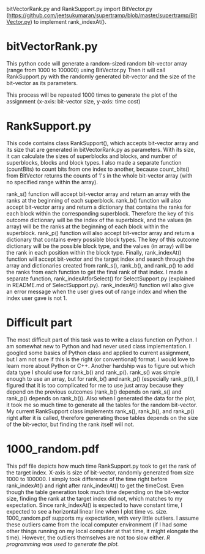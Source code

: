 bitVectorRank.py and RankSupport.py import BitVector.py (https://github.com/jeetsukumaran/supertramp/blob/master/supertramp/BitVector.py) to implement rank_indexAt().

# bitVectorRank.py

This python code will generate a random-sized random bit-vector array (range from 1000 to 100000) using BitVector.py
Then it will call RankSupport.py with the randomly generated bit-vector and the size of the bit-vector as its parameters.

This process will be repeated 1000 times to generate the plot of the assignment (x-axis: bit-vector size, y-axis: time cost)

# RankSupport.py

This code contains class RankSupport(), which accepts bit-vector array and its size that are generated in bitVectorRank.py as parameters.
With its size, it can calculate the sizes of superblocks and blocks, and number of superblocks, blocks and block types. 
I also made a separate function (countBits) to count bits from one index to another, because count_bits() from BitVector returns the counts of 1's in the whole bit-vector array (with no specified range within the array).

rank_s() function will accept bit-vector array and return an array with the ranks at the beginning of each superblock.
rank_b() function will also accept bit-vector array and return a dictionary that contains the ranks for each block within the corresponding superblock. Therefore the key of this outcome dictionary will be the index of the superblock, and the values (in array) will be the ranks at the beginning of each block within the superblock.
rank_p() function will also accept bit-vector array and return a dictionary that contains every possible block types. The key of this outcome dictionary will be the possible block type, and the values (in array) will be the rank in each position within the block type.
Finally, rank_indexAt() function will accept bit-vector and the target index and search through the array and dictionaries created from rank_s(), rank_b(), and rank_p() to add the ranks from each function to get the final rank of that index.
I made a separate function, rank_indexAtforSelect() for SelectSupport.py (explained in README.md of SelectSupport.py). rank_indexAt() function will also give an error message when the user gives out of range index and when the index user gave is not 1.

# Difficult part

The most difficult part of this task was to write a class function on Python. I am somewhat new to Python and had never used class implementation. I googled some basics of Python class and applied to current assignment, but I am not sure if this is the right (or conventional) format. I would love to learn more about Python or C++. Another hardship was to figure out which data type I should use for rank_b() and rank_p(). rank_s() was simple enough to use an array, but for rank_b() and rank_p() (especially rank_p()), I figured that it is too complicated for me to use just array because they depend on the previous outcomes (rank_b() depends on rank_s() and rank_p() depends on rank_b()). Also when I generated the data for the plot, it took me so much time to generate all the tables for the random bit-vector. My current RankSupport class implements rank_s(), rank_b(), and rank_p() right after it is called, therefore generating those tables depends on the size of the bit-vector, but finding the rank itself will not. 

# 1000_random.pdf

This pdf file depicts how much time RankSupport.py took to get the rank of the target index. X-axis is size of bit-vector, randomly generated from size 1000 to 100000. I simply took difference of the time right before rank_indexAt() and right after rank_indexAt() to get the timeCost. Even though the table generation took much time depending on the bit-vector size, finding the rank at the target index did not, which matches to my expectation. Since rank_indexAt() is expected to have constant time, I expected to see a horizontal linear line when I plot time vs. size. 1000_random.pdf supports my expectation, with very little outliers. I assume these outliers came from the local computer environment (if I had some other things running on my local computer at that time, it might elongate the time). However, the outliers themselves are not too slow either. 
*R programming was used to generate the plot.*


